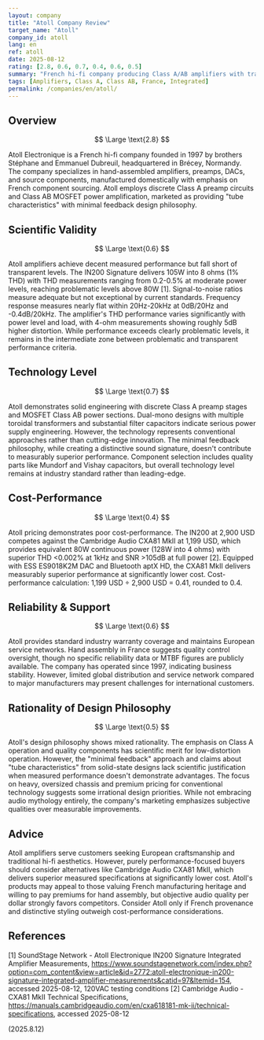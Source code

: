```yaml
---
layout: company
title: "Atoll Company Review"
target_name: "Atoll"
company_id: atoll
lang: en
ref: atoll
date: 2025-08-12
rating: [2.8, 0.6, 0.7, 0.4, 0.6, 0.5]
summary: "French hi-fi company producing Class A/AB amplifiers with traditional analog design philosophy, but lacking transparent-level performance and competitive pricing."
tags: [Amplifiers, Class A, Class AB, France, Integrated]
permalink: /companies/en/atoll/
---
```

## Overview

$$ \Large \text{2.8} $$

Atoll Electronique is a French hi-fi company founded in 1997 by brothers Stéphane and Emmanuel Dubreuil, headquartered in Brécey, Normandy. The company specializes in hand-assembled amplifiers, preamps, DACs, and source components, manufactured domestically with emphasis on French component sourcing. Atoll employs discrete Class A preamp circuits and Class AB MOSFET power amplification, marketed as providing "tube characteristics" with minimal feedback design philosophy.

## Scientific Validity

$$ \Large \text{0.6} $$

Atoll amplifiers achieve decent measured performance but fall short of transparent levels. The IN200 Signature delivers 105W into 8 ohms (1% THD) with THD measurements ranging from 0.2-0.5% at moderate power levels, reaching problematic levels above 80W [1]. Signal-to-noise ratios measure adequate but not exceptional by current standards. Frequency response measures nearly flat within 20Hz-20kHz at 0dB/20Hz and -0.4dB/20kHz. The amplifier's THD performance varies significantly with power level and load, with 4-ohm measurements showing roughly 5dB higher distortion. While performance exceeds clearly problematic levels, it remains in the intermediate zone between problematic and transparent performance criteria.

## Technology Level

$$ \Large \text{0.7} $$

Atoll demonstrates solid engineering with discrete Class A preamp stages and MOSFET Class AB power sections. Dual-mono designs with multiple toroidal transformers and substantial filter capacitors indicate serious power supply engineering. However, the technology represents conventional approaches rather than cutting-edge innovation. The minimal feedback philosophy, while creating a distinctive sound signature, doesn't contribute to measurably superior performance. Component selection includes quality parts like Mundorf and Vishay capacitors, but overall technology level remains at industry standard rather than leading-edge.

## Cost-Performance

$$ \Large \text{0.4} $$

Atoll pricing demonstrates poor cost-performance. The IN200 at 2,900 USD competes against the Cambridge Audio CXA81 MkII at 1,199 USD, which provides equivalent 80W continuous power (128W into 4 ohms) with superior THD <0.002% at 1kHz and SNR >105dB at full power [2]. Equipped with ESS ES9018K2M DAC and Bluetooth aptX HD, the CXA81 MkII delivers measurably superior performance at significantly lower cost. Cost-performance calculation: 1,199 USD ÷ 2,900 USD = 0.41, rounded to 0.4.

## Reliability & Support

$$ \Large \text{0.6} $$

Atoll provides standard industry warranty coverage and maintains European service networks. Hand assembly in France suggests quality control oversight, though no specific reliability data or MTBF figures are publicly available. The company has operated since 1997, indicating business stability. However, limited global distribution and service network compared to major manufacturers may present challenges for international customers.

## Rationality of Design Philosophy

$$ \Large \text{0.5} $$

Atoll's design philosophy shows mixed rationality. The emphasis on Class A operation and quality components has scientific merit for low-distortion operation. However, the "minimal feedback" approach and claims about "tube characteristics" from solid-state designs lack scientific justification when measured performance doesn't demonstrate advantages. The focus on heavy, oversized chassis and premium pricing for conventional technology suggests some irrational design priorities. While not embracing audio mythology entirely, the company's marketing emphasizes subjective qualities over measurable improvements.

## Advice

Atoll amplifiers serve customers seeking European craftsmanship and traditional hi-fi aesthetics. However, purely performance-focused buyers should consider alternatives like Cambridge Audio CXA81 MkII, which delivers superior measured specifications at significantly lower cost. Atoll's products may appeal to those valuing French manufacturing heritage and willing to pay premiums for hand assembly, but objective audio quality per dollar strongly favors competitors. Consider Atoll only if French provenance and distinctive styling outweigh cost-performance considerations.

## References

[1] SoundStage Network - Atoll Electronique IN200 Signature Integrated Amplifier Measurements, https://www.soundstagenetwork.com/index.php?option=com_content&view=article&id=2772:atoll-electronique-in200-signature-integrated-amplifier-measurements&catid=97&Itemid=154, accessed 2025-08-12, 120VAC testing conditions
[2] Cambridge Audio - CXA81 MkII Technical Specifications, https://manuals.cambridgeaudio.com/en/cxa618181-mk-ii/technical-specifications, accessed 2025-08-12

(2025.8.12)